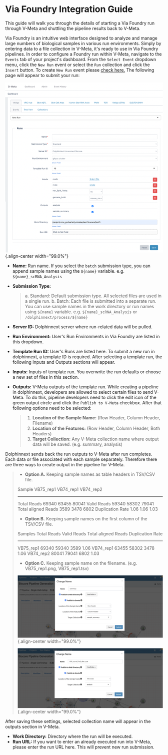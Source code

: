# Via Foundry Integration Guide

This guide will walk you through the details of starting a Via Foundry run through V-Meta and shuttling the pipeline results back to V-Meta.

Via Foundry is an intuitive web interface designed to analyze and manage
large numbers of biological samples in various run environments. Simply by entering
data to a file collection in V-Meta, it's ready to use in
Via Foundry pipelines. In order to configure a Foundry run within V-Meta, navigate to the `Events` tab of your project's dashboard. From the `Select Event` dropdown menu, click the `New Run` event or select the `Run`
collection and click the `Insert` button. To create `New Run` event
please [check here.](vmeta_events.md#insert-new-run-event) The following page will appear to submit your run:

![image](../images/dmeta_run.png){.align-center width="99.0%"}

-   **Name:** Run name. If you select the `batch` submission type, you
    can append sample names using the `${name}` variable. e.g.
    `${name}_scRNA_Analysis`

-   **Submission Type:**

    > a.  Standard: Default submission type. All selected files are used
    >     in a single run.
    > b.  Batch: Each file is submitted into a separate run. You can use
    >     sample names in the work directory or run names using
    >     `${name}` variable. e.g. `${name}_scRNA_Analysis` or
    >     `/dolphinnext/process/${name}`

-   **Server ID:** Dolphinnext server where run-related data will be
    pulled.

-   **Run Environment:** User's Run Environments in Via Foundry are
    listed in this dropdown.

-   **Template Run ID:** User's Runs are listed here. To submit a new
    run in dolphinnext, a template ID is required. After selecting a
    template run, the following Inputs and Outputs sections will appear.

-   **Inputs:** Inputs of template run. You overwrite the run defaults
    or choose a new set of files in this section.

-   **Outputs:** V-Meta outputs of the template run. While creating a
    pipeline in dolphinnext, developers are allowed to select certain
    files to send V-Meta. To do this, pipeline developers need to click
    the edit icon of the green output circle and click the
    `Publish to V-Meta` checkbox. After that following options need to be
    selected:

    > 1.  **Location of the Sample Name:** (Row Header, Column Header,
    >     Filename)
    > 2.  **Location of the Features:** (Row Header, Column Header, Both
    >     Headers)
    > 3.  **Target Collection:** Any V-Meta collection name where output
    >     data will be saved. (e.g. summary, analysis)

Dolphinnext sends back the run outputs to V-Meta after run completes.
Each data or file associated with each sample separately. Therefore
there are three ways to create output in the pipeline for V-Meta.

> -   **Option A.** Keeping sample names as table headers in TSV/CSV
>     file.
>
>   Sample                VB75_rep1   VB74_rep1   VB74_rep2
>   --------------------- ----------- ----------- -----------
>   Total Reads           69340       63455       80041
>   Valid Reads           59340       58302       79041
>   Total aligned Reads   3589        3478        6802
>   Duplication Rate      1.06        1.06        1.03
>
> -   **Option B.** Keeping sample names on the first column of the
>     TSV/CSV file.
>
>   Samples     Total Reads   Valid Reads   Total aligned Reads   Duplication Rate
>   ----------- ------------- ------------- --------------------- ------------------
>   VB75_rep1   69340         59340         3589                  1.06
>   VB74_rep1   63455         58302         3478                  1.06
>   VB74_rep2   80041         79041         6802                  1.03
>
> -   **Option C.** Keeping sample name on the filename. (e.g.
>     VB75_rep1.png, VB75_rep1.tsv)
>
> ![image](../images/dnext_dmeta_output1.png){.align-center width="99.0%"}
>
> ![image](../images/dnext_dmeta_output2.png){.align-center width="99.0%"}

After saving these settings, selected collection name will appear in the
outputs section in V-Meta.

-   **Work Directory:** Directory where the run will be executed.
-   **Run URL:** If you want to enter an already executed run into
    V-Meta, please enter the run URL here. This will prevent new run
    submission.
